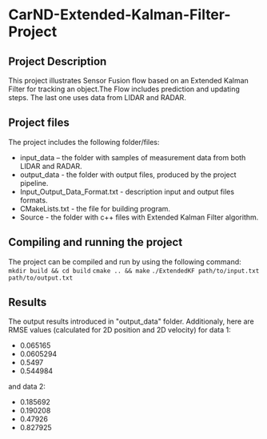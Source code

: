 # CarND-Extended-Kalman-Filter-Project
## Project Description
This project illustrates Sensor Fusion flow based on an Extended Kalman Filter for tracking an object.The Flow includes prediction and updating steps. The last one uses data from LIDAR and RADAR.

## Project files
The project includes the following folder/files:
- input_data – the folder with samples of measurement data from both LIDAR and RADAR.
- output_data - the folder with output files, produced by the project pipeline.
- Input_Output_Data_Format.txt - description input and output files formats.
- CMakeLists.txt - the file for building program.
- Source - the folder with c++ files with Extended Kalman Filter algorithm.

## Compiling and running the project
The project can be compiled and run by using the following command: 
`mkdir build && cd build`
`cmake .. && make`
`./ExtendedKF path/to/input.txt path/to/output.txt`

## Results
The output results introduced in "output_data" folder. Additionaly, here are RMSE values (calculated for 2D position and 2D velocity) for data 1:
- 0.065165
- 0.0605294
- 0.5497
- 0.544984

and data 2:
- 0.185692
- 0.190208
- 0.47926
- 0.827925

